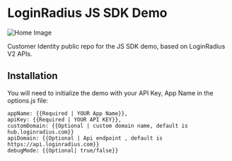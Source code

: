 # LoginRadius JS SDK Demo

![Home Image](https://docs.lrcontent.com/resources/github/banner-1544x500.png)

Customer Identity public repo for the JS SDK demo, based on LoginRadius V2 APIs.

## Installation

You will need to initialize the demo with your API Key, App Name in the options.js file:

```
appName: {{Required | YOUR App Name}},
apiKey: {{Required | YOUR API KEY}},
customDomain: {{Optional | custom domain name, default is hub.loginradius.com}}
apiDomain: {{Optional | Api endpoint , default is https://api.loginradius.com}}
debugMode: {{Optional| true/false}}

```